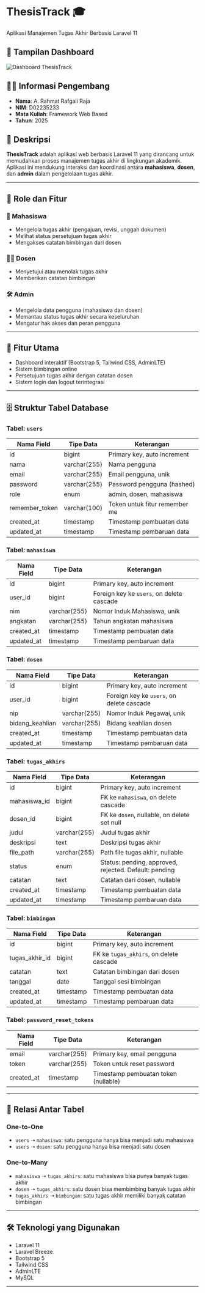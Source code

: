 # ThesisTrack 🎓  
Aplikasi Manajemen Tugas Akhir Berbasis Laravel 11

## 📸 Tampilan Dashboard  
![Dashboard ThesisTrack](path/to/dashboard-image.png) <!-- Ganti dengan path gambar -->

## 🧑‍💻 Informasi Pengembang
- **Nama**: A. Rahmat Rafgali Raja  
- **NIM**: D02235233  
- **Mata Kuliah**: Framework Web Based  
- **Tahun**: 2025  

## 📝 Deskripsi  
**ThesisTrack** adalah aplikasi web berbasis Laravel 11 yang dirancang untuk memudahkan proses manajemen tugas akhir di lingkungan akademik. Aplikasi ini mendukung interaksi dan koordinasi antara **mahasiswa**, **dosen**, dan **admin** dalam pengelolaan tugas akhir.

---

## 👥 Role dan Fitur

### 🧑 Mahasiswa
- Mengelola tugas akhir (pengajuan, revisi, unggah dokumen)
- Melihat status persetujuan tugas akhir
- Mengakses catatan bimbingan dari dosen

### 👨‍🏫 Dosen
- Menyetujui atau menolak tugas akhir
- Memberikan catatan bimbingan

### 🛠️ Admin
- Mengelola data pengguna (mahasiswa dan dosen)
- Memantau status tugas akhir secara keseluruhan
- Mengatur hak akses dan peran pengguna

---

## 🚀 Fitur Utama
- Dashboard interaktif (Bootstrap 5, Tailwind CSS, AdminLTE)
- Sistem bimbingan online
- Persetujuan tugas akhir dengan catatan dosen
- Sistem login dan logout terintegrasi

---

## 🗄️ Struktur Tabel Database

### Tabel: `users`
| Nama Field       | Tipe Data     | Keterangan                            |
|------------------|---------------|----------------------------------------|
| id               | bigint        | Primary key, auto increment            |
| nama             | varchar(255)  | Nama pengguna                          |
| email            | varchar(255)  | Email pengguna, unik                   |
| password         | varchar(255)  | Password pengguna (hashed)            |
| role             | enum          | admin, dosen, mahasiswa                |
| remember_token   | varchar(100)  | Token untuk fitur remember me         |
| created_at       | timestamp     | Timestamp pembuatan data              |
| updated_at       | timestamp     | Timestamp pembaruan data              |

### Tabel: `mahasiswa`
| Nama Field  | Tipe Data     | Keterangan                                      |
|-------------|---------------|--------------------------------------------------|
| id          | bigint        | Primary key, auto increment                     |
| user_id     | bigint        | Foreign key ke `users`, on delete cascade       |
| nim         | varchar(255)  | Nomor Induk Mahasiswa, unik                     |
| angkatan    | varchar(255)  | Tahun angkatan mahasiswa                        |
| created_at  | timestamp     | Timestamp pembuatan data                        |
| updated_at  | timestamp     | Timestamp pembaruan data                        |

### Tabel: `dosen`
| Nama Field      | Tipe Data     | Keterangan                                    |
|------------------|---------------|-----------------------------------------------|
| id               | bigint        | Primary key, auto increment                   |
| user_id          | bigint        | Foreign key ke `users`, on delete cascade     |
| nip              | varchar(255)  | Nomor Induk Pegawai, unik                     |
| bidang_keahlian  | varchar(255)  | Bidang keahlian dosen                         |
| created_at       | timestamp     | Timestamp pembuatan data                      |
| updated_at       | timestamp     | Timestamp pembaruan data                      |

### Tabel: `tugas_akhirs`
| Nama Field     | Tipe Data     | Keterangan                                                  |
|----------------|---------------|--------------------------------------------------------------|
| id             | bigint        | Primary key, auto increment                                 |
| mahasiswa_id   | bigint        | FK ke `mahasiswa`, on delete cascade                        |
| dosen_id       | bigint        | FK ke `dosen`, nullable, on delete set null                 |
| judul          | varchar(255)  | Judul tugas akhir                                           |
| deskripsi      | text          | Deskripsi tugas akhir                                       |
| file_path      | varchar(255)  | Path file tugas akhir, nullable                             |
| status         | enum          | Status: pending, approved, rejected. Default: pending       |
| catatan        | text          | Catatan dari dosen, nullable                                |
| created_at     | timestamp     | Timestamp pembuatan data                                    |
| updated_at     | timestamp     | Timestamp pembaruan data                                    |

### Tabel: `bimbingan`
| Nama Field       | Tipe Data     | Keterangan                                      |
|------------------|---------------|--------------------------------------------------|
| id               | bigint        | Primary key, auto increment                     |
| tugas_akhir_id   | bigint        | FK ke `tugas_akhirs`, on delete cascade         |
| catatan          | text          | Catatan bimbingan dari dosen                    |
| tanggal          | date          | Tanggal sesi bimbingan                          |
| created_at       | timestamp     | Timestamp pembuatan data                        |
| updated_at       | timestamp     | Timestamp pembaruan data                        |

### Tabel: `password_reset_tokens`
| Nama Field  | Tipe Data     | Keterangan                              |
|-------------|---------------|------------------------------------------|
| email       | varchar(255)  | Primary key, email pengguna              |
| token       | varchar(255)  | Token untuk reset password               |
| created_at  | timestamp     | Timestamp pembuatan token (nullable)     |

---

## 🔗 Relasi Antar Tabel

### One-to-One
- `users` ➝ `mahasiswa`: satu pengguna hanya bisa menjadi satu mahasiswa
- `users` ➝ `dosen`: satu pengguna hanya bisa menjadi satu dosen

### One-to-Many
- `mahasiswa` ➝ `tugas_akhirs`: satu mahasiswa bisa punya banyak tugas akhir
- `dosen` ➝ `tugas_akhirs`: satu dosen bisa membimbing banyak tugas akhir
- `tugas_akhirs` ➝ `bimbingan`: satu tugas akhir memiliki banyak catatan bimbingan

---

## 🛠️ Teknologi yang Digunakan
- Laravel 11
- Laravel Breeze
- Bootstrap 5
- Tailwind CSS
- AdminLTE
- MySQL

---